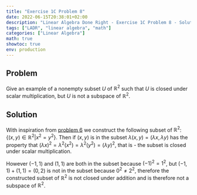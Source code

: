 ```yaml
---
title: "Exercise 1C Problem 8"
date: 2022-06-15T20:38:01+02:00
description: "Linear Algebra Done Right - Exercise 1C Problem 8 - Solution"
tags: ["LADR", "linear algebra", "math"]
categories: ["Linear Algebra"]
math: true
showtoc: true
env: production
---
```


## Problem
Give an example of a nonempty subset $U$ of $\mathbb{R}^2$ such that $U$ is closed under scalar multiplication, but $U$ is not a subspace of $\mathbb{R}^2$.

## Solution
With inspiration from [problem 6](google.com) we construct the following subset of $\mathbb{R}^2$: $\lbrace (x,y) \in \mathbb{R}^2 | x^2 = y^2 \rbrace$.
Then if $(x,y)$ is in the subset $\lambda (x,y) = (\lambda x, \lambda y)$ has the property that $(\lambda x)^2 = \lambda^2 (x^2) = \lambda^2 (y^2) = (\lambda y)^2$, that is - the subset is closed under scalar multiplication.

However $(-1,1)$ and $(1,1)$ are both in the subset because $(-1)^2 = 1^2$, but $(-1,1) + (1,1) = (0,2)$ is not in the subset because $0^2 \neq 2^2$, therefore the constructed subset of $\mathbb{R}^2$ is not closed under addition and is therefore not a subspace of $\mathbb{R}^2$.



